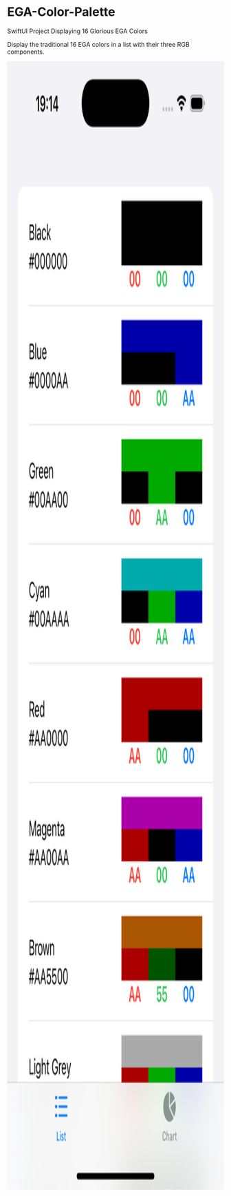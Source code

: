 # EGA-Color-Palette
SwiftUI Project Displaying 16 Glorious EGA Colors

Display the traditional 16 EGA colors in a list with their three RGB components.

<img width="1206" height="2622" alt="EGA-Color-Palette-List" src="EGA-Color-Palette-List.png" />

